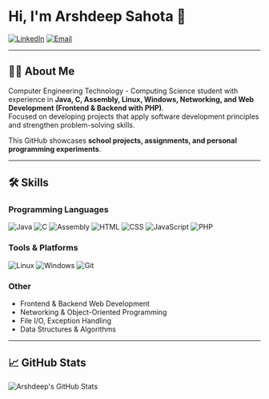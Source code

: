 # Hi, I'm Arshdeep Sahota 👋

[![LinkedIn](https://img.shields.io/badge/LinkedIn-0077B5?style=for-the-badge&logo=linkedin&logoColor=white)](https://linkedin.com/in/arshdeep-sahota-864135242)
[![Email](https://img.shields.io/badge/Email-eagle.sahota@gmail.com-red?style=for-the-badge&logo=gmail&logoColor=white)](mailto:eagle.sahota@gmail.com)

---

## 👨‍🎓 About Me
Computer Engineering Technology - Computing Science student with experience in **Java, C, Assembly, Linux, Windows, Networking, and Web Development (Frontend & Backend with PHP)**.  
Focused on developing projects that apply software development principles and strengthen problem-solving skills.  

This GitHub showcases **school projects, assignments, and personal programming experiments**.  

---

## 🛠 Skills

### Programming Languages
![Java](https://img.shields.io/badge/Java-ED8B00?style=for-the-badge&logo=java&logoColor=white)
![C](https://img.shields.io/badge/C-00599C?style=for-the-badge&logo=c&logoColor=white)
![Assembly](https://img.shields.io/badge/Assembly-6E4B26?style=for-the-badge&logo=assembly&logoColor=white)
![HTML](https://img.shields.io/badge/HTML-E34F26?style=for-the-badge&logo=html5&logoColor=white)
![CSS](https://img.shields.io/badge/CSS-1572B6?style=for-the-badge&logo=css3&logoColor=white)
![JavaScript](https://img.shields.io/badge/JavaScript-F7DF1E?style=for-the-badge&logo=javascript&logoColor=black)
![PHP](https://img.shields.io/badge/PHP-777BB4?style=for-the-badge&logo=php&logoColor=white)


### Tools & Platforms
![Linux](https://img.shields.io/badge/Linux-FCC624?style=for-the-badge&logo=linux&logoColor=black)
![Windows](https://img.shields.io/badge/Windows-0078D6?style=for-the-badge&logo=windows&logoColor=white)
![Git](https://img.shields.io/badge/Git-F05032?style=for-the-badge&logo=git&logoColor=white)

### Other
- Frontend & Backend Web Development  
- Networking & Object-Oriented Programming  
- File I/O, Exception Handling  
- Data Structures & Algorithms  

---

## 📈 GitHub Stats
![Arshdeep's GitHub Stats](https://github-readme-stats.vercel.app/api?username=Eagle&show_icons=true&hide_border=true&count_private=true&theme=radical)
